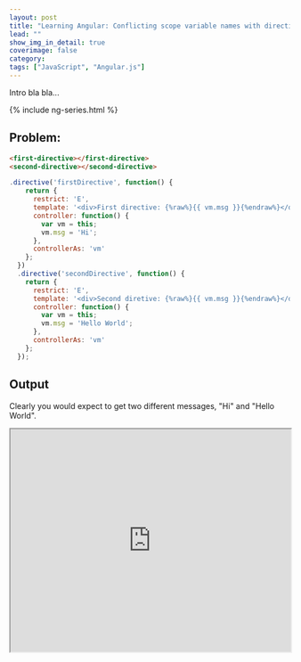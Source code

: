 ```yaml
---
layout: post
title: "Learning Angular: Conflicting scope variable names with directive controllers"
lead: ""
show_img_in_detail: true
coverimage: false
category:
tags: ["JavaScript", "Angular.js"]
---
```


Intro bla bla...

{% include ng-series.html %}

## Problem:

```html
<first-directive></first-directive>
<second-directive></second-directive>
```

```javascript
.directive('firstDirective', function() {
    return {
      restrict: 'E',
      template: '<div>First directive: {%raw%}{{ vm.msg }}{%endraw%}</div>',
      controller: function() {
        var vm = this;
        vm.msg = 'Hi';
      },
      controllerAs: 'vm'
    };
  })
  .directive('secondDirective', function() {
    return {
      restrict: 'E',
      template: '<div>Second diretive: {%raw%}{{ vm.msg }}{%endraw%}</div>',
      controller: function() {
        var vm = this;
        vm.msg = 'Hello World';
      },
      controllerAs: 'vm'
    };
  });
```

## Output

Clearly you would expect to get two different messages, "Hi" and "Hello World".

<iframe src="http://embed.plnkr.co/ODtRkv/preview" width="100%" height="400px"> </iframe>